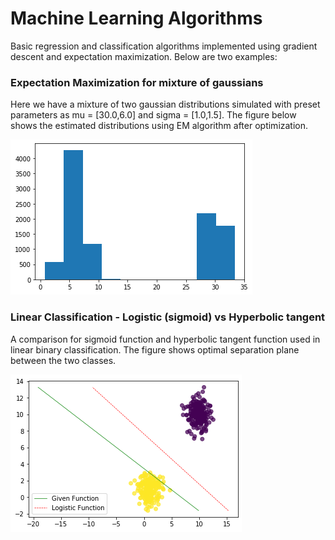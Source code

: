 # Machine Learning Algorithms

Basic regression and classification algorithms implemented using gradient descent and expectation maximization. Below are two examples:

### Expectation Maximization for mixture of gaussians

Here we have a mixture of two gaussian distributions simulated with preset parameters as mu = [30.0,6.0] and sigma = [1.0,1.5]. The figure below shows the estimated distributions using EM algorithm after optimization.

![](EM_Gaussian.png)



### Linear Classification - Logistic (sigmoid) vs Hyperbolic tangent 

A comparison for sigmoid function and hyperbolic tangent function used in linear binary classification. The figure shows optimal separation plane between the two classes.


![](LogisticRegressionVsGivenfunction.png)
